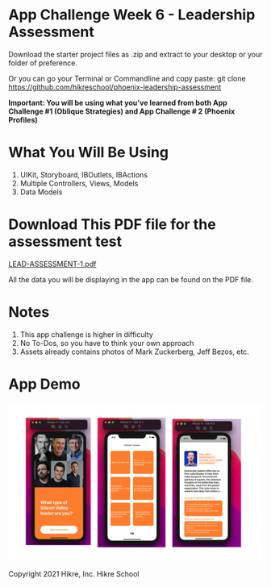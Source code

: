 # App Challenge Week 6 - Leadership Assessment

Download the starter project files as .zip and extract to your desktop or your folder of preference.

Or you can go your Terminal or Commandline and copy paste: git clone https://github.com/hikreschool/phoenix-leadership-assessment

**Important: You will be using what you've learned from both App Challenge #1 (Oblique Strategies) and App Challenge # 2 (Phoenix Profiles)**

# What You Will Be Using
1. UIKit, Storyboard, IBOutlets, IBActions
2. Multiple Controllers, Views, Models
3. Data Models

# Download This PDF file for the assessment test
[LEAD-ASSESSMENT-1.pdf](https://github.com/hikreschool/phoenix-leadership-assessment/files/6854926/LEAD-ASSESSMENT-1.pdf)

All the data you will be displaying in the app can be found on the PDF file.


# Notes
1. This app challenge is higher in difficulty
2. No To-Dos, so you have to think your own approach
3. Assets already contains photos of Mark Zuckerberg, Jeff Bezos, etc.

# App Demo
 
 <img src="/mockup-app-challenge3.png"/>


Copyright 2021 Hikre, Inc. Hikre School
